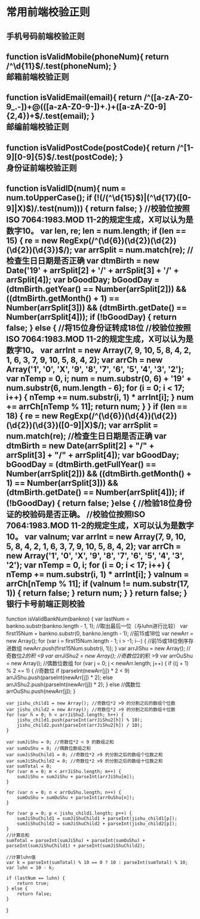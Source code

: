 常用前端校验正则
==
手机号码前端校验正则
--
function isValidMobile(phoneNum){
    return /^\d{11}$/.test(phoneNum);
}
<br> 
邮箱前端校验正则
--
function isValidEmail(email){
    return /^([a-zA-Z0-9_\.\-])+\@(([a-zA-Z0-9\-])+\.)+([a-zA-Z0-9]{2,4})+$/.test(email);
}
<br> 
邮编前端校验正则
--
function isValidPostCode(postCode){
    return /^[1-9][0-9]{5}$/.test(postCode);
}
<br> 
身份证前端校验正则
--
function isValidID(num){
    num = num.toUpperCase();
    if (!(/(^\d{15}$)|(^\d{17}([0-9]|X)$)/.test(num))) {
        return false;
    }
    //校验位按照ISO 7064:1983.MOD 11-2的规定生成，X可以认为是数字10。
    var len, re;
    len = num.length;
    if (len == 15) {
        re = new RegExp(/^(\d{6})(\d{2})(\d{2})(\d{2})(\d{3})$/);
        var arrSplit = num.match(re);
        //检查生日日期是否正确
        var dtmBirth = new Date('19' + arrSplit[2] + '/' + arrSplit[3] + '/' + arrSplit[4]);
        var bGoodDay;
        bGoodDay = (dtmBirth.getYear() == Number(arrSplit[2])) && ((dtmBirth.getMonth() + 1) == Number(arrSplit[3])) && (dtmBirth.getDate() == Number(arrSplit[4]));
        if (!bGoodDay) {
            return false;
        } else {
            //将15位身份证转成18位
            //校验位按照ISO 7064:1983.MOD 11-2的规定生成，X可以认为是数字10。
            var arrInt = new Array(7, 9, 10, 5, 8, 4, 2, 1, 6, 3, 7, 9, 10, 5, 8, 4, 2);
            var arrCh = new Array('1', '0', 'X', '9', '8', '7', '6', '5', '4', '3', '2');
            var nTemp = 0, i;
            num = num.substr(0, 6) + '19' + num.substr(6, num.length - 6);
            for (i = 0; i < 17; i++) {
                nTemp += num.substr(i, 1) * arrInt[i];
            }
            num += arrCh[nTemp % 11];
            return num;
        }
    }
    if (len == 18) {
        re = new RegExp(/^(\d{6})(\d{4})(\d{2})(\d{2})(\d{3})([0-9]|X)$/);
        var arrSplit = num.match(re);
        //检查生日日期是否正确
        var dtmBirth = new Date(arrSplit[2] + "/" + arrSplit[3] + "/" + arrSplit[4]);
        var bGoodDay;
        bGoodDay = (dtmBirth.getFullYear() == Number(arrSplit[2])) && ((dtmBirth.getMonth() + 1) == Number(arrSplit[3])) && (dtmBirth.getDate() == Number(arrSplit[4]));
        if (!bGoodDay) {
            return false;
        }else {
            //检验18位身份证的校验码是否正确。
            //校验位按照ISO 7064:1983.MOD 11-2的规定生成，X可以认为是数字10。
            var valnum;
            var arrInt = new Array(7, 9, 10, 5, 8, 4, 2, 1, 6, 3, 7, 9, 10, 5, 8, 4, 2);
            var arrCh = new Array('1', '0', 'X', '9', '8', '7', '6', '5', '4', '3', '2');
            var nTemp = 0, i;
            for (i = 0; i < 17; i++) {
                nTemp += num.substr(i, 1) * arrInt[i];
            }
            valnum = arrCh[nTemp % 11];
            if (valnum != num.substr(17, 1)) {
                return false;
            }
            return num;
        }
    }
    return false;
}
<br> 
银行卡号前端正则校验
--
function isValidBankNum(bankno) {
    var lastNum = bankno.substr(bankno.length - 1, 1); //取出最后一位（与luhn进行比较）
    var first15Num = bankno.substr(0, bankno.length - 1); //前15或18位
    var newArr = new Array();
    for (var i = first15Num.length - 1; i > -1; i--) { //前15或18位倒序存进数组
        newArr.push(first15Num.substr(i, 1));
    }
    var arrJiShu = new Array(); //奇数位*2的积 <9
    var arrJiShu2 = new Array(); //奇数位*2的积 >9
    var arrOuShu = new Array(); //偶数位数组
    for (var j = 0; j < newArr.length; j++) {
        if ((j + 1) % 2 == 1) { //奇数位
            if (parseInt(newArr[j]) * 2 < 9) arrJiShu.push(parseInt(newArr[j]) * 2);
            else arrJiShu2.push(parseInt(newArr[j]) * 2);
        } else //偶数位
        arrOuShu.push(newArr[j]);
    }

    var jishu_child1 = new Array(); //奇数位*2 >9 的分割之后的数组个位数
    var jishu_child2 = new Array(); //奇数位*2 >9 的分割之后的数组十位数
    for (var h = 0; h < arrJiShu2.length; h++) {
        jishu_child1.push(parseInt(arrJiShu2[h]) % 10);
        jishu_child2.push(parseInt(arrJiShu2[h]) / 10);
    }

    var sumJiShu = 0; //奇数位*2 < 9 的数组之和
    var sumOuShu = 0; //偶数位数组之和
    var sumJiShuChild1 = 0; //奇数位*2 >9 的分割之后的数组个位数之和
    var sumJiShuChild2 = 0; //奇数位*2 >9 的分割之后的数组十位数之和
    var sumTotal = 0;
    for (var m = 0; m < arrJiShu.length; m++) {
        sumJiShu = sumJiShu + parseInt(arrJiShu[m]);
    }

    for (var n = 0; n < arrOuShu.length; n++) {
        sumOuShu = sumOuShu + parseInt(arrOuShu[n]);
    }

    for (var p = 0; p < jishu_child1.length; p++) {
        sumJiShuChild1 = sumJiShuChild1 + parseInt(jishu_child1[p]);
        sumJiShuChild2 = sumJiShuChild2 + parseInt(jishu_child2[p]);
    }
    //计算总和
    sumTotal = parseInt(sumJiShu) + parseInt(sumOuShu) + parseInt(sumJiShuChild1) + parseInt(sumJiShuChild2);

    //计算luhn值
    var k = parseInt(sumTotal) % 10 == 0 ? 10 : parseInt(sumTotal) % 10;
    var luhn = 10 - k;

    if (lastNum == luhn) {
        return true;
    } else {
        return false;
    }
}
